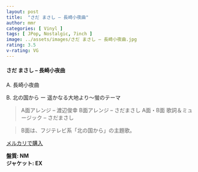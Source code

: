 ```yaml
---
layout: post
title:  "さだ まさし – 長崎小夜曲"
author: mmr
categories: [ Vinyl ]
tags: [ JPop, Nostalgic, 7inch ]
image: ../assets/images/さだ まさし – 長崎小夜曲.jpg
rating: 3.5
v-rating: VG
---
```


#### さだ まさし – 長崎小夜曲

A. 長崎小夜曲 

B. 北の国から ー 遥かなる大地より〜蛍のテーマ

> A面アレンジ – 渡辺俊幸 B面アレンジ – さだまさし
A面・B面 歌詞＆ミュージック – さだまさし

> B面は、フジテレビ系「北の国から」の主題歌。

[メルカリで購入](https://jp.mercari.com/item/m45483880939)

<div class="mt-4 mb-4 d-flex align-items-center">
<strong class="mr-1">盤質: NM</strong>
</div>
<div class="mt-4 mb-4 d-flex align-items-center">
<strong class="mr-1">ジャケット: EX</strong>
</div>
